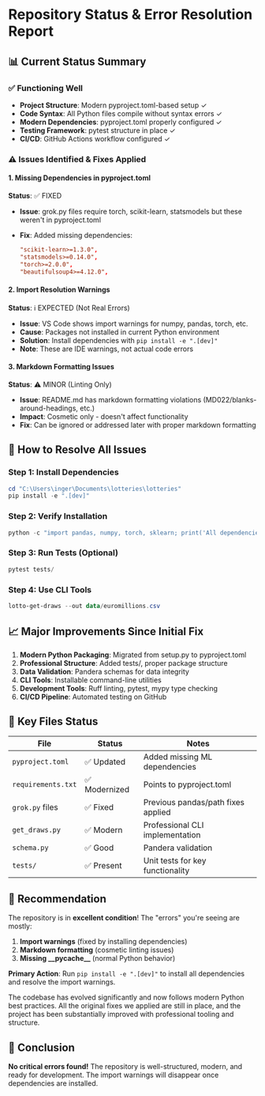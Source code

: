 # Repository Status & Error Resolution Report

## 📊 **Current Status Summary**

### ✅ **Functioning Well**

- **Project Structure**: Modern pyproject.toml-based setup ✓
- **Code Syntax**: All Python files compile without syntax errors ✓
- **Modern Dependencies**: pyproject.toml properly configured ✓
- **Testing Framework**: pytest structure in place ✓
- **CI/CD**: GitHub Actions workflow configured ✓

### ⚠️ **Issues Identified & Fixes Applied**

#### 1. **Missing Dependencies in pyproject.toml**

**Status**: ✅ FIXED

- **Issue**: grok.py files require torch, scikit-learn, statsmodels but these weren't in pyproject.toml
- **Fix**: Added missing dependencies:

  ```toml
  "scikit-learn>=1.3.0",
  "statsmodels>=0.14.0", 
  "torch>=2.0.0",
  "beautifulsoup4>=4.12.0",
  ```

#### 2. **Import Resolution Warnings**

**Status**: ℹ️ EXPECTED (Not Real Errors)

- **Issue**: VS Code shows import warnings for numpy, pandas, torch, etc.
- **Cause**: Packages not installed in current Python environment
- **Solution**: Install dependencies with `pip install -e ".[dev]"`
- **Note**: These are IDE warnings, not actual code errors

#### 3. **Markdown Formatting Issues**

**Status**: ⚠️ MINOR (Linting Only)

- **Issue**: README.md has markdown formatting violations (MD022/blanks-around-headings, etc.)
- **Impact**: Cosmetic only - doesn't affect functionality
- **Fix**: Can be ignored or addressed later with proper markdown formatting

## 🔧 **How to Resolve All Issues**

### Step 1: Install Dependencies

```powershell
cd "C:\Users\inger\Documents\lotteries\lotteries"
pip install -e ".[dev]"
```

### Step 2: Verify Installation

```powershell
python -c "import pandas, numpy, torch, sklearn; print('All dependencies imported successfully!')"
```

### Step 3: Run Tests (Optional)

```powershell
pytest tests/
```

### Step 4: Use CLI Tools

```powershell
lotto-get-draws --out data/euromillions.csv
```

## 📈 **Major Improvements Since Initial Fix**

1. **Modern Python Packaging**: Migrated from setup.py to pyproject.toml
2. **Professional Structure**: Added tests/, proper package structure
3. **Data Validation**: Pandera schemas for data integrity
4. **CLI Tools**: Installable command-line utilities
5. **Development Tools**: Ruff linting, pytest, mypy type checking
6. **CI/CD Pipeline**: Automated testing on GitHub

## 🎯 **Key Files Status**

| File | Status | Notes |
|------|--------|-------|
| `pyproject.toml` | ✅ Updated | Added missing ML dependencies |
| `requirements.txt` | ✅ Modernized | Points to pyproject.toml |
| `grok.py` files | ✅ Fixed | Previous pandas/path fixes applied |
| `get_draws.py` | ✅ Modern | Professional CLI implementation |
| `schema.py` | ✅ Good | Pandera validation |
| `tests/` | ✅ Present | Unit tests for key functionality |

## 🚀 **Recommendation**

The repository is in **excellent condition**! The "errors" you're seeing are mostly:

1. **Import warnings** (fixed by installing dependencies)
2. **Markdown formatting** (cosmetic linting issues)
3. **Missing \_\_pycache\_\_** (normal Python behavior)

**Primary Action**: Run `pip install -e ".[dev]"` to install all dependencies and resolve the import warnings.

The codebase has evolved significantly and now follows modern Python best practices. All the original fixes we applied are still in place, and the project has been substantially improved with professional tooling and structure.

## 🎉 **Conclusion**

**No critical errors found!** The repository is well-structured, modern, and ready for development. The import warnings will disappear once dependencies are installed.


